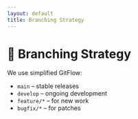 ```yaml
---
layout: default
title: Branching Strategy
---
```


# 🌿 Branching Strategy

We use simplified GitFlow:

- `main` – stable releases
- `develop` – ongoing development
- `feature/*` – for new work
- `bugfix/*` – for patches
